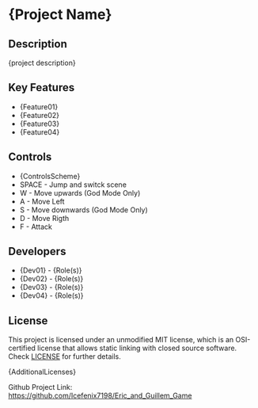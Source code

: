 # {Project Name}

## Description

{project description}

## Key Features

 - {Feature01}
 - {Feature02}
 - {Feature03}
 - {Feature04}
 
## Controls

 - {ControlsScheme}
 - SPACE - Jump and switck scene
 - W - Move upwards (God Mode Only)
 - A - Move Left
 - S -  Move downwards (God Mode Only)
 - D - Move Rigth 
 - F - Attack 
 
 

## Developers

 - {Dev01} - {Role(s)}
 - {Dev02} - {Role(s)}
 - {Dev03} - {Role(s)}
 - {Dev04} - {Role(s)}

## License

This project is licensed under an unmodified MIT license, which is an OSI-certified license that allows static linking with closed source software. Check [LICENSE](LICENSE) for further details.

{AdditionalLicenses}

Github Project Link:
https://github.com/Icefenix7198/Eric_and_Guillem_Game

